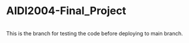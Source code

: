 # AIDI2004-Final_Project
</br>
This is the branch for testing the code before deploying to main branch.
